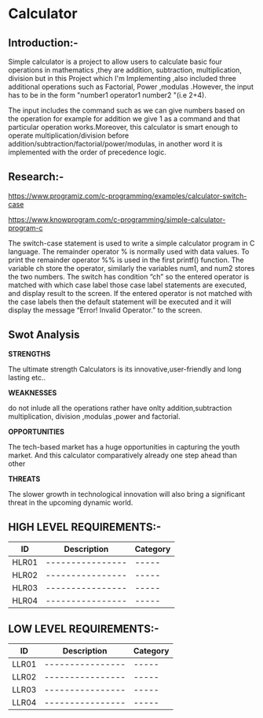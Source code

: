 # Calculator  

## Introduction:-   
Simple calculator is a project to allow users to calculate basic four operations in mathematics ,they are addition, subtraction, multiplication, division but in this Project
which I'm Implementing ,also included three additional operations such as Factorial, Power ,modulas .However, the input has to be in the form "number1 operator1 number2
"(i.e 2+4).    

The input includes the command such as we can give numbers based on the operation for example for addition we give 1 as a command and that particular operation works.Moreover, this calculator is smart enough to operate multiplication/division before addition/subtraction/factorial/power/modulas, in another word it is implemented with the
order of precedence logic.    

## Research:-  

https://www.programiz.com/c-programming/examples/calculator-switch-case  

https://www.knowprogram.com/c-programming/simple-calculator-program-c  

The switch-case statement is used to write a simple calculator program in C language. The remainder operator % is normally used with data values. To print the remainder
operator %% is used in the first printf() function. The variable ch store the operator, similarly the variables num1, and num2 stores the two numbers. The switch has condition “ch” so the entered operator is matched with which case label those case label statements are executed, and display result to the screen. If the entered operator is not matched with the case labels then the default statement will be executed and it will display the message “Error! Invalid Operator.” to the screen.  

## Swot Analysis

 
**STRENGTHS**   
  
  
The ultimate strength Calculators is its innovative,user-friendly and long
lasting etc..    

**WEAKNESSES**  

do not inlude all the operations rather have onlty addition,subtraction
multiplication, division ,modulas ,power and factorial.    

**OPPORTUNITIES**    


The tech-based market has a huge opportunities in capturing the youth
market. And this calculator comparatively already one step ahead than
other    

**THREATS**  

The slower growth in technological innovation will also bring a significant
threat in the upcoming dynamic world.
## HIGH LEVEL REQUIREMENTS:-
| ID | Description | Category | 
| ----- | ----- | ------- | 
|HLR01|----------------|-----|  
|HLR02|----------------|-----|
|HLR03|----------------|-----|
|HLR04|----------------|-----|

## LOW LEVEL REQUIREMENTS:-
| ID | Description | Category | 
| ----- | ----- | ------- |
|LLR01|----------------|-----|  
|LLR02|----------------|-----|
|LLR03|----------------|-----|
|LLR04|----------------|-----|

